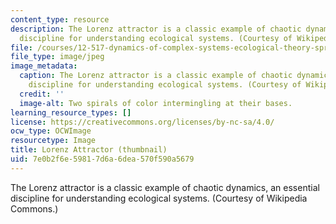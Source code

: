 ```yaml
---
content_type: resource
description: The Lorenz attractor is a classic example of chaotic dynamics, an essential
  discipline for understanding ecological systems. (Courtesy of Wikipedia Commons.)
file: /courses/12-517-dynamics-of-complex-systems-ecological-theory-spring-2001/7e0b2f6e59817d6a6dea570f590a5679_12-517s01-th.jpg
file_type: image/jpeg
image_metadata:
  caption: The Lorenz attractor is a classic example of chaotic dynamics, an essential
    discipline for understanding ecological systems. (Courtesy of Wikipedia Commons.)
  credit: ''
  image-alt: Two spirals of color intermingling at their bases.
learning_resource_types: []
license: https://creativecommons.org/licenses/by-nc-sa/4.0/
ocw_type: OCWImage
resourcetype: Image
title: Lorenz Attractor (thumbnail)
uid: 7e0b2f6e-5981-7d6a-6dea-570f590a5679
---
```

The Lorenz attractor is a classic example of chaotic dynamics, an essential discipline for understanding ecological systems. (Courtesy of Wikipedia Commons.)